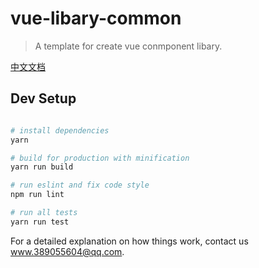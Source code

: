# vue-libary-common

> A template for create vue conmponent libary.

[中文文档](README.CN.md)

## Dev Setup

``` bash

# install dependencies
yarn

# build for production with minification
yarn run build

# run eslint and fix code style
npm run lint

# run all tests
yarn run test

```

For a detailed explanation on how things work, contact us <www.389055604@qq.com>.
